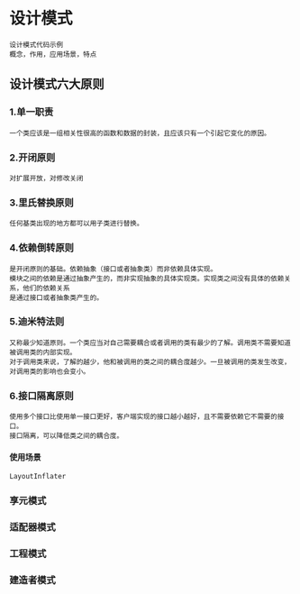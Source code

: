 # 设计模式
    设计模式代码示例
    概念，作用，应用场景，特点
## 设计模式六大原则
### 1.单一职责
    一个类应该是一组相关性很高的函数和数据的封装，且应该只有一个引起它变化的原因。
### 2.开闭原则
    对扩展开放，对修改关闭
### 3.里氏替换原则
    任何基类出现的地方都可以用子类进行替换。
### 4.依赖倒转原则
    是开闭原则的基础。依赖抽象（接口或者抽象类）而非依赖具体实现。
    模块之间的依赖是通过抽象产生的，而非实现抽象的具体实现类。实现类之间没有具体的依赖关系，他们的依赖关系
    是通过接口或者抽象类产生的。
### 5.迪米特法则
    又称最少知道原则。一个类应当对自己需要耦合或者调用的类有最少的了解。调用类不需要知道被调用类的内部实现。
    对于调用类来说，了解的越少，他和被调用的类之间的耦合度越少。一旦被调用的类发生改变，对调用类的影响也会变小。
### 6.接口隔离原则
    使用多个接口比使用单一接口更好，客户端实现的接口越小越好，且不需要依赖它不需要的接口。
    接口隔离，可以降低类之间的耦合度。

#### 使用场景
    LayoutInflater
### 享元模式

### 适配器模式
### 工程模式
### 建造者模式
